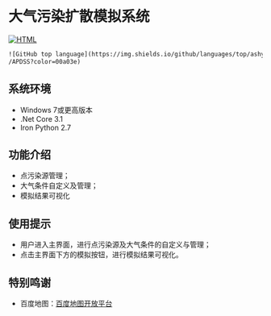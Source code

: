 # 大气污染扩散模拟系统

[![HTML](https://img.shields.io/badge/HTML-56.1%-orange)](https://img.shields.io/badge/HTML-56.1%-orange)

```html
![GitHub top language](https://img.shields.io/github/languages/top/ashyseer
/APDSS?color=00a03e)
```

## 系统环境

- Windows 7或更高版本
- .Net Core 3.1
- Iron Python 2.7

## 功能介绍

- 点污染源管理；
- 大气条件自定义及管理；
- 模拟结果可视化

## 使用提示

- 用户进入主界面，进行点污染源及大气条件的自定义与管理；
- 点击主界面下方的模拟按钮，进行模拟结果可视化。

## 特别鸣谢

- 百度地图：[百度地图开放平台](http://lbsyun.baidu.com/)

